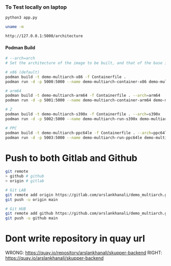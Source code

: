 ### To Test locally on laptop
```sh
python3 app.py   

uname -m

http://127.0.0.1:5000/architecture
```
#### Podman Build
```sh
# --arch=arch
# Set the architecture of the image to be built, and that of the base image to be pulled, if the build uses one, to the provided value instead of using the architecture of the build host. Unless overridden, subsequent lookups of the same image in the local storage matches this architecture, regardless of the host. (Examples: arm, arm64, 386, amd64, ppc64le, s390x)

# x86 (default)
podman build -t demo-multiarch-x86 -f Containerfile .
podman run -d -p 5000:5000 --name demo-multiarch-container-x86 demo-multiarch-x86

# arm64
podman build -t demo-multiarch-arm64 -f Containerfile . --arch=arm64  
podman run -d -p 5001:5000 --name demo-multiarch-container-arm64 demo-multiarch-arm64

# Z
podman build -t demo-multiarch-s390x -f Containerfile . --arch=s390x  
podman run -d -p 5002:5000 --name demo-multiarch-run-s390x demo-multiarch-s390x

# PPC
podman build -t demo-multiarch-ppc64le -f Containerfile . --arch=ppc64le  
podman run -d -p 5003:5000 --name demo-multiarch-run-ppc64le demo-multiarch-ppc64le

```

# Push to both Gitlab and Github
``` sh
git remote                                                                                                                          
> github # github
> origin # gitlab 

# Git LAB
git remote add origin https://gitlab.com/arslankhanali/demo_multiarch.git
git push -u origin main

# Git HUB
git remote add github https://github.com/arslankhanali/demo_multiarch.git
git push -u github main
```

# Dont write repository in quay url
WRONG: https://quay.io/repository/arslankhanali/skupper-backend
RIGHT: https://quay.io/arslankhanali/skupper-backend